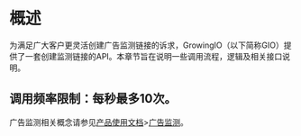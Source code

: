 # 概述

为满足广大客户更灵活创建广告监测链接的诉求，GrowingIO（以下简称GIO）提供了一套创建监测链接的API。本章节旨在说明一些调用流程，逻辑及相关接口说明。

## 调用频率限制：每秒最多10次。

广告监测相关概念请参见[产品使用文档](../../../product-manual/)&gt;[广告监测](../../../product-manual/growing/ads/)。

